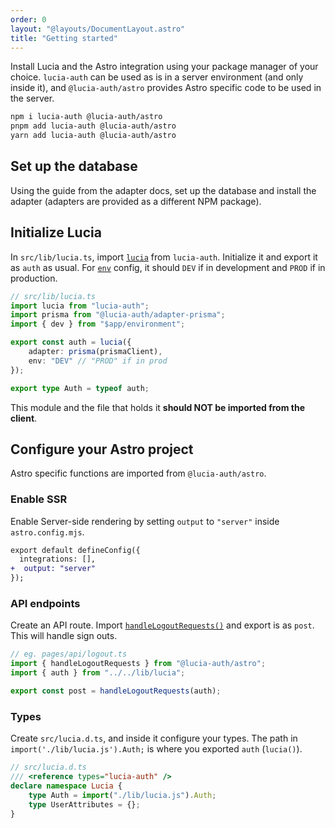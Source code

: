 ```yaml
---
order: 0
layout: "@layouts/DocumentLayout.astro"
title: "Getting started"
---
```


Install Lucia and the Astro integration using your package manager of your choice. `lucia-auth` can be used as is in a server environment (and only inside it), and `@lucia-auth/astro` provides Astro specific code to be used in the server.

```bash
npm i lucia-auth @lucia-auth/astro
pnpm add lucia-auth @lucia-auth/astro
yarn add lucia-auth @lucia-auth/astro
```

## Set up the database

Using the guide from the adapter docs, set up the database and install the adapter (adapters are provided as a different NPM package).

## Initialize Lucia

In `src/lib/lucia.ts`, import [`lucia`](/reference/api/server-api#lucia) from `lucia-auth`. Initialize it and export it as `auth` as usual. For [`env`](/reference/configure/lucia-configurations#env) config, it should `DEV` if in development and `PROD` if in production.

```ts
// src/lib/lucia.ts
import lucia from "lucia-auth";
import prisma from "@lucia-auth/adapter-prisma";
import { dev } from "$app/environment";

export const auth = lucia({
	adapter: prisma(prismaClient),
	env: "DEV" // "PROD" if in prod
});

export type Auth = typeof auth;
```

This module and the file that holds it **should NOT be imported from the client**.

## Configure your Astro project

Astro specific functions are imported from `@lucia-auth/astro`.

### Enable SSR

Enable Server-side rendering by setting `output` to `"server"` inside `astro.config.mjs`.

```diff
export default defineConfig({
  integrations: [],
+  output: "server"
});
```

### API endpoints

Create an API route. Import [`handleLogoutRequests()`](/astro/api-reference/server-api#handlelogoutrequests) and export is as `post`. This will handle sign outs.

```ts
// eg. pages/api/logout.ts
import { handleLogoutRequests } from "@lucia-auth/astro";
import { auth } from "../../lib/lucia";

export const post = handleLogoutRequests(auth);
```

### Types

Create `src/lucia.d.ts`, and inside it configure your types. The path in `import('./lib/lucia.js').Auth;` is where you exported `auth` (`lucia()`).

```ts
// src/lucia.d.ts
/// <reference types="lucia-auth" />
declare namespace Lucia {
	type Auth = import("./lib/lucia.js").Auth;
	type UserAttributes = {};
}
```
